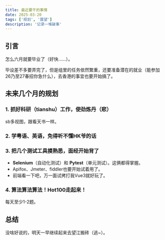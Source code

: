 ```yaml
---
title: 最近要干的事情
date: 2025-03-20
tags: ['规划', '展望']
description: '记录一堆破事'
---
```

## 引言

怎么六月就要毕业了（好快……）。

毕设差不多要弄完了，但是组里的任务依然繁重，还要准备潜在的就业（能参加26乃至27春招你急什么），去香港的事宜也要开始搞了。

## 未来几个月的规划

### 1. 抓好科研（tianshu）工作，使劲炼丹（悲）

sb多视图，跟看天书一样。


### 2. 学粤语、英语，免得听不懂HK爷的话


### 3. 把几个测试工具摸熟悉，面经开始背了

* **Selenium**（自动化测试）和 **Pytest**（单元测试）。这俩都得掌握。
* Apifox、Jmeter、fiddler也要开始试着用了。
* 前端看一下吧，万一面试拷打我Vue3就好玩了。

### 4. 算法算法算法！Hot100走起来！

每天至少1-2题。


## 总结

没啥好说的，明天一早继续起来去望江搬砖（逃~）。
